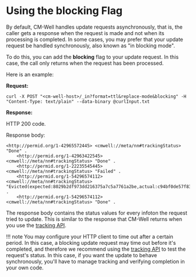 # Using the blocking Flag

By default, CM-Well handles update requests asynchronously, that is, the caller gets a response when the request is made and not when its processing is completed. In some cases, you may prefer that your update request be handled synchronously, also known as "in blocking mode". 

To do this, you can add the **blocking** flag to your update request. In this case, the call only returns when the request has been processed.

Here is an example:

**Request:**

```
curl -X POST "<cm-well-host>/_in?format=ttl&replace-mode&blocking" -H "Content-Type: text/plain" --data-binary @curlInput.txt
```

**Response:**

HTTP 200 code.

Response body:

```
<http://permid.org/1-42965572445> <cmwell://meta/nn#trackingStatus> "Done" .
    <http://permid.org/1-42963422545> <cmwell://meta/nn#trackingStatus> "Done" .
    <http://permid.org/1-22235545445> <cmwell://meta/nn#trackingStatus> "Failed" .
    <http://permid.org/1-54296574112> <cmwell://meta/nn#trackingStatus> "Evicted(expected:8029b2df973dd216375a7c5a7761a2be,actual:c94bf0de57f83874a6bb5983bdef4b8d)" .
    <http://permid.org/1-54296574112> <cmwell://meta/nn#trackingStatus> "Done" .
```

The response body contains the status values for every infoton the request tried to update.
This is similar to the response that CM-Well returns when you use the [tracking API](../Update/API.Update.TrackUpdates.md). 

!!! note
	You may configure your HTTP client to time out after a certain period.
	In this case, a blocking update request may time out before it's completed, and therefore we recommend using the [tracking API](../Update/API.Update.TrackUpdates.md) to test the request's status. In this case, if you want the update to behave synchronously, you'll have to manage tracking and verifying completion in your own code.

